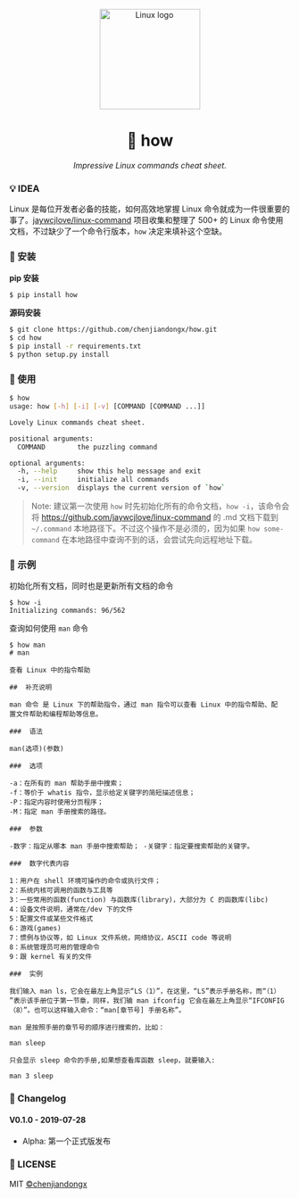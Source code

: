 <p align="center">
    <img src="https://user-images.githubusercontent.com/19553554/61995478-bd21e980-b0bb-11e9-8206-5a5958e27b25.png" alt="Linux logo" width=180 />
</p>

<h1 align="center">📝 how</h1>
<p align="center">
    <em>Impressive Linux commands cheat sheet.</em>
</p>

### 💡 IDEA

Linux 是每位开发者必备的技能，如何高效地掌握 Linux 命令就成为一件很重要的事了。[jaywcjlove/linux-command](https://github.com/jaywcjlove/linux-command) 项目收集和整理了 500+ 的 Linux 命令使用文档，不过缺少了一个命令行版本，`how` 决定来填补这个空缺。

### 🔰 安装

**pip 安装**
```bash
$ pip install how
```

**源码安装**
```bash
$ git clone https://github.com/chenjiandongx/how.git
$ cd how
$ pip install -r requirements.txt
$ python setup.py install
```

### 📏 使用

```bash
$ how
usage: how [-h] [-i] [-v] [COMMAND [COMMAND ...]]

Lovely Linux commands cheat sheet.

positional arguments:
  COMMAND        the puzzling command

optional arguments:
  -h, --help     show this help message and exit
  -i, --init     initialize all commands
  -v, --version  displays the current version of `how`
```

> Note: 建议第一次使用 `how` 时先初始化所有的命令文档，`how -i`，该命令会将 https://github.com/jaywcjlove/linux-command 的 .md 文档下载到 `~/.command` 本地路径下。不过这个操作不是必须的，因为如果 `how some-command` 在本地路径中查询不到的话，会尝试先向远程地址下载。

### 🔖 示例

初始化所有文档，同时也是更新所有文档的命令
```shell
$ how -i
Initializing commands: 96/562 
```

查询如何使用 `man` 命令
```shell
$ how man
# man

查看 Linux 中的指令帮助

##  补充说明

man 命令 是 Linux 下的帮助指令，通过 man 指令可以查看 Linux 中的指令帮助、配
置文件帮助和编程帮助等信息。

###  语法

man(选项)(参数)

###  选项

-a：在所有的 man 帮助手册中搜索；
-f：等价于 whatis 指令，显示给定关键字的简短描述信息；
-P：指定内容时使用分页程序；
-M：指定 man 手册搜索的路径。

###  参数

-数字：指定从哪本 man 手册中搜索帮助； -关键字：指定要搜索帮助的关键字。

###  数字代表内容

1：用户在 shell 环境可操作的命令或执行文件；
2：系统内核可调用的函数与工具等
3：一些常用的函数(function) 与函数库(library)，大部分为 C 的函数库(libc)
4：设备文件说明，通常在/dev 下的文件
5：配置文件或某些文件格式
6：游戏(games)
7：惯例与协议等，如 Linux 文件系统，网络协议，ASCII code 等说明
8：系统管理员可用的管理命令
9：跟 kernel 有关的文件

###  实例

我们输入 man ls，它会在最左上角显示“LS（1）”，在这里，“LS”表示手册名称，而“（1）
”表示该手册位于第一节章，同样，我们输 man ifconfig 它会在最左上角显示“IFCONFIG（8）”。也可以这样输入命令：“man[章节号] 手册名称”。

man 是按照手册的章节号的顺序进行搜索的，比如：

man sleep

只会显示 sleep 命令的手册,如果想查看库函数 sleep，就要输入:

man 3 sleep
```

### 📅 Changelog

#### V0.1.0 - 2019-07-28

* Alpha: 第一个正式版发布

### 📃 LICENSE

MIT [©chenjiandongx](https://github.com/chenjiandongx)
